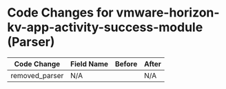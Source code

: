 # Code Changes for vmware-horizon-kv-app-activity-success-module (Parser)

| Code Change | Field Name | Before | After |
|-------------|------------|--------|-------|
| removed_parser | N/A |  | N/A |